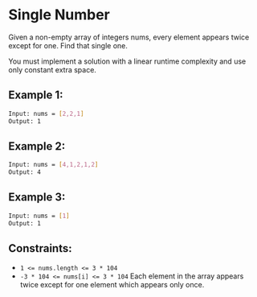 # Single Number

Given a non-empty array of integers nums, every element appears twice except for one. Find that single one.

You must implement a solution with a linear runtime complexity and use only constant extra space.

## Example 1:

```bash
Input: nums = [2,2,1]
Output: 1
```

## Example 2:

```bash
Input: nums = [4,1,2,1,2]
Output: 4
```

## Example 3:

```bash
Input: nums = [1]
Output: 1
```

## Constraints:

- `1 <= nums.length <= 3 * 104`
- `-3 * 104 <= nums[i] <= 3 * 104`
Each element in the array appears twice except for one element which appears only once.